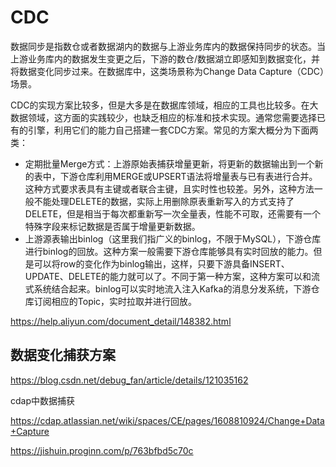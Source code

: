 # CDC

数据同步是指数仓或者数据湖内的数据与上游业务库内的数据保持同步的状态。当上游业务库内的数据发生变更之后，下游的数仓/数据湖立即感知到数据变化，并将数据变化同步过来。在数据库中，这类场景称为Change Data Capture（CDC）场景。

CDC的实现方案比较多，但是大多是在数据库领域，相应的工具也比较多。在大数据领域，这方面的实践较少，也缺乏相应的标准和技术实现。通常您需要选择已有的引擎，利用它们的能力自己搭建一套CDC方案。常见的方案大概分为下面两类：

- 定期批量Merge方式：上游原始表捕获增量更新，将更新的数据输出到一个新的表中，下游仓库利用MERGE或UPSERT语法将增量表与已有表进行合并。这种方式要求表具有主键或者联合主键，且实时性也较差。另外，这种方法一般不能处理DELETE的数据，实际上用删除原表重新写入的方式支持了DELETE，但是相当于每次都重新写一次全量表，性能不可取，还需要有一个特殊字段来标记数据是否属于增量更新数据。
- 上游源表输出binlog（这里我们指广义的binlog，不限于MySQL），下游仓库进行binlog的回放。这种方案一般需要下游仓库能够具有实时回放的能力。但是可以将row的变化作为binlog输出，这样，只要下游具备INSERT、UPDATE、DELETE的能力就可以了。不同于第一种方案，这种方案可以和流式系统结合起来。binlog可以实时地流入注入Kafka的消息分发系统，下游仓库订阅相应的Topic，实时拉取并进行回放。

https://help.aliyun.com/document_detail/148382.html

## 数据变化捕获方案


https://blog.csdn.net/debug_fan/article/details/121035162

cdap中数据捕获

https://cdap.atlassian.net/wiki/spaces/CE/pages/1608810924/Change+Data+Capture

https://jishuin.proginn.com/p/763bfbd5c70c
